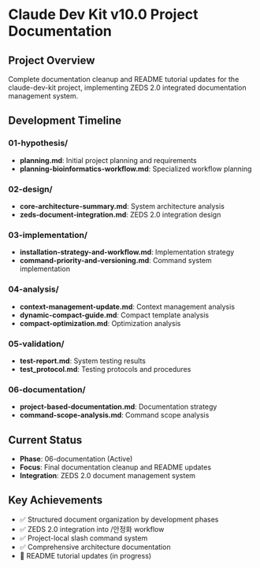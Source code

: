 <!--
@meta
id: document_20250905_1110_README
type: document
scope: operational
status: archived
created: 2025-09-05
updated: 2025-09-05
tags: README, claude-dev-kit-v10, README.md, projects
related: 
-->

# Claude Dev Kit v10.0 Project Documentation

## Project Overview
Complete documentation cleanup and README tutorial updates for the claude-dev-kit project, implementing ZEDS 2.0 integrated documentation management system.

## Development Timeline

### 01-hypothesis/ 
- **planning.md**: Initial project planning and requirements
- **planning-bioinformatics-workflow.md**: Specialized workflow planning

### 02-design/
- **core-architecture-summary.md**: System architecture analysis
- **zeds-document-integration.md**: ZEDS 2.0 integration design

### 03-implementation/
- **installation-strategy-and-workflow.md**: Implementation strategy
- **command-priority-and-versioning.md**: Command system implementation

### 04-analysis/
- **context-management-update.md**: Context management analysis
- **dynamic-compact-guide.md**: Compact template analysis  
- **compact-optimization.md**: Optimization analysis

### 05-validation/
- **test-report.md**: System testing results
- **test_protocol.md**: Testing protocols and procedures

### 06-documentation/
- **project-based-documentation.md**: Documentation strategy
- **command-scope-analysis.md**: Command scope analysis

## Current Status
- **Phase**: 06-documentation (Active)
- **Focus**: Final documentation cleanup and README updates
- **Integration**: ZEDS 2.0 document management system

## Key Achievements
- ✅ Structured document organization by development phases
- ✅ ZEDS 2.0 integration into /안정화 workflow  
- ✅ Project-local slash command system
- ✅ Comprehensive architecture documentation
- 🔄 README tutorial updates (in progress)